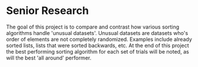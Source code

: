 # Senior Research
  The goal of this project is to compare and contrast
how various sorting algorithms handle 'unusual datasets'.
Unusual datasets are datasets who's order of elements are not completely randomized. Examples include already sorted lists, lists that were sorted backwards, etc. At the end of this project the best performing sorting algorithm for each set of trials will be noted, as will the best 'all around' performer.
